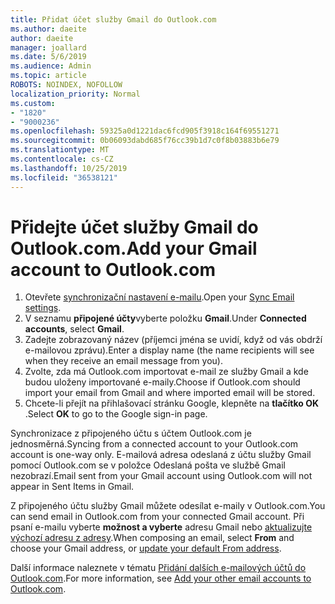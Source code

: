 ```yaml
---
title: Přidat účet služby Gmail do Outlook.com
ms.author: daeite
author: daeite
manager: joallard
ms.date: 5/6/2019
ms.audience: Admin
ms.topic: article
ROBOTS: NOINDEX, NOFOLLOW
localization_priority: Normal
ms.custom:
- "1820"
- "9000236"
ms.openlocfilehash: 59325a0d1221dac6fcd905f3918c164f69551271
ms.sourcegitcommit: 0b06093dabd685f76cc39b1d7c0f8b03883b6e79
ms.translationtype: MT
ms.contentlocale: cs-CZ
ms.lasthandoff: 10/25/2019
ms.locfileid: "36538121"
---
```

# <a name="add-your-gmail-account-to-outlookcom"></a><span data-ttu-id="04ff1-102">Přidejte účet služby Gmail do Outlook.com.</span><span class="sxs-lookup"><span data-stu-id="04ff1-102">Add your Gmail account to Outlook.com</span></span>

1. <span data-ttu-id="04ff1-103">Otevřete [synchronizační nastavení e-mailu](https://go.microsoft.com/fwlink/?linkid=875264).</span><span class="sxs-lookup"><span data-stu-id="04ff1-103">Open your [Sync Email settings](https://go.microsoft.com/fwlink/?linkid=875264).</span></span>
2. <span data-ttu-id="04ff1-104">V seznamu **připojené účty**vyberte položku **Gmail**.</span><span class="sxs-lookup"><span data-stu-id="04ff1-104">Under **Connected accounts**, select **Gmail**.</span></span>
3. <span data-ttu-id="04ff1-105">Zadejte zobrazovaný název (příjemci jména se uvidí, když od vás obdrží e-mailovou zprávu).</span><span class="sxs-lookup"><span data-stu-id="04ff1-105">Enter a display name (the name recipients will see when they receive an email message from you).</span></span>
4. <span data-ttu-id="04ff1-106">Zvolte, zda má Outlook.com importovat e-mail ze služby Gmail a kde budou uloženy importované e-maily.</span><span class="sxs-lookup"><span data-stu-id="04ff1-106">Choose if Outlook.com should import your email from Gmail and where imported email will be stored.</span></span>
5. <span data-ttu-id="04ff1-107">Chcete-li přejít na přihlašovací stránku Google, klepněte na **tlačítko OK** .</span><span class="sxs-lookup"><span data-stu-id="04ff1-107">Select **OK** to go to the Google sign-in page.</span></span>

<span data-ttu-id="04ff1-108">Synchronizace z připojeného účtu s účtem Outlook.com je jednosměrná.</span><span class="sxs-lookup"><span data-stu-id="04ff1-108">Syncing from a connected account to your Outlook.com account is one-way only.</span></span> <span data-ttu-id="04ff1-109">E-mailová adresa odeslaná z účtu služby Gmail pomocí Outlook.com se v položce Odeslaná pošta ve službě Gmail nezobrazí.</span><span class="sxs-lookup"><span data-stu-id="04ff1-109">Email sent from your Gmail account using Outlook.com will not appear in Sent Items in Gmail.</span></span>

<span data-ttu-id="04ff1-110">Z připojeného účtu služby Gmail můžete odesílat e-maily v Outlook.com.</span><span class="sxs-lookup"><span data-stu-id="04ff1-110">You can send email in Outlook.com from your connected Gmail account.</span></span> <span data-ttu-id="04ff1-111">Při psaní e-mailu vyberte **možnost a vyberte** adresu Gmail nebo [aktualizujte výchozí adresu z adresy](https://go.microsoft.com/fwlink/?linkid=875264).</span><span class="sxs-lookup"><span data-stu-id="04ff1-111">When composing an email, select **From** and choose your Gmail address, or [update your default From address](https://go.microsoft.com/fwlink/?linkid=875264).</span></span>

<span data-ttu-id="04ff1-112">Další informace naleznete v tématu [Přidání dalších e-mailových účtů do Outlook.com](https://support.office.com/article/c5224df4-5885-4e79-91ba-523aa743f0ba?wt.mc_id=Office_Outlook_com_Alchemy).</span><span class="sxs-lookup"><span data-stu-id="04ff1-112">For more information, see [Add your other email accounts to Outlook.com](https://support.office.com/article/c5224df4-5885-4e79-91ba-523aa743f0ba?wt.mc_id=Office_Outlook_com_Alchemy).</span></span>
